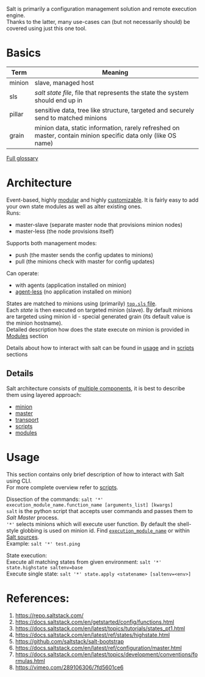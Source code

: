 Salt is primarily a configuration management solution and remote execution engine.  
Thanks to the latter, many use-cases can (but not necessarily should) be covered using just this one tool.

# Basics
| Term | Meaning |
|------|---------|
| minion | slave, managed host |
| sls | _salt state file_, file that represents the state the system should end up in |
| pillar | sensitive data, tree like structure, targeted and securely send to matched minions |
| grain | minion data, static information, rarely refreshed on master, contain minion specific data only (like OS name) |

[Full glossary](https://docs.saltstack.com/en/latest/glossary.html)

# Architecture
Event-based, highly [modular](https://docs.saltstack.com/en/latest/ref/index.html) and highly [customizable](https://docs.saltstack.com/en/latest/ref/modules/).
It is fairly easy to add your own state modules as well as alter existing ones.       
Runs: 
* master-slave (separate master node that provisions minion nodes)
* master-less (the node provisions itself)

Supports both management modes:
* push (the master sends the config updates to minions)
* pull (the minions check with master for config updates)

Can operate:
* with agents (application installed on minion)
* [agent-less](https://docs.saltstack.com/en/latest/topics/ssh/) (no application installed on minion)

States are matched to minions using (primarily) [`top.sls` file](https://docs.saltstack.com/en/latest/ref/states/top.html).  
Each _state_ is then executed on targeted minion (slave). By default minions are targeted using minion id - special generated grain (its default value is the minion hostname).  
Detailed description how does the state execute on minion is provided in [Modules](https://github.com/kiemlicz/util/wiki/Salt-Modules) section 

Details about how to interact with salt can be found in [usage](https://github.com/kiemlicz/util/wiki/Salt#usage) and in [scripts](https://github.com/kiemlicz/util/wiki/Salt-Scripts) sections 

## Details
Salt architecture consists of [multiple components](https://docs.saltstack.com/en/latest/topics/development/modular_systems.html),
it is best to describe them using layered approach:
 - [minion](https://github.com/kiemlicz/util/wiki/Salt-Minion)
 - [master](https://github.com/kiemlicz/util/wiki/Salt-Master)
 - [transport](https://github.com/kiemlicz/util/wiki/Salt-Transport)
 - [scripts](https://github.com/kiemlicz/util/wiki/Salt-Scripts)
 - [modules](https://github.com/kiemlicz/util/wiki/Salt-Modules) 
 
# Usage
This section contains only brief description of how to interact with Salt using CLI.  
For more complete overview refer to [scripts](https://github.com/kiemlicz/util/wiki/Salt-Scripts).

Dissection of the commands: `salt '*' execution_module_name.function_name [arguments_list] [kwargs]`  
`salt` is the python script that accepts user commands and passes them to _Salt Master_ process.  
`'*'` selects minions which will execute user function. By default the shell-style globbing is used on minion id.
Find [`execution_module_name`](https://docs.saltstack.com/en/latest/ref/modules/all/index.html) or within [Salt sources](https://github.com/saltstack/salt/tree/develop/salt/modules).  
Example: `salt '*' test.ping`

State execution:    
Execute all matching states from given environment: `salt '*' state.highstate saltenv=base`  
Execute single state: `salt '*' state.apply <statename> [saltenv=<env>]`


# References:
1. https://repo.saltstack.com/
2. https://docs.saltstack.com/en/getstarted/config/functions.html
3. https://docs.saltstack.com/en/latest/topics/tutorials/states_pt1.html
4. https://docs.saltstack.com/en/latest/ref/states/highstate.html
5. https://github.com/saltstack/salt-bootstrap
6. https://docs.saltstack.com/en/latest/ref/configuration/master.html
7. https://docs.saltstack.com/en/latest/topics/development/conventions/formulas.html
8. https://vimeo.com/289106306/7fd5601ce6

